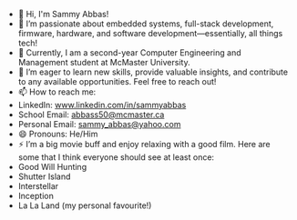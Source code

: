 - 👋 Hi, I'm Sammy Abbas!
- 👀 I’m passionate about embedded systems, full-stack development, firmware, hardware, and software development—essentially, all things tech!
- 🌱 Currently, I am a second-year Computer Engineering and Management student at McMaster University.
- 💞️ I’m eager to learn new skills, provide valuable insights, and contribute to any available opportunities. Feel free to reach out!
- 📫 How to reach me:
- LinkedIn: www.linkedin.com/in/sammyabbas
- School Email: abbass50@mcmaster.ca
- Personal Email: sammy_abbas@yahoo.com
- 😄 Pronouns: He/Him
- ⚡  I’m a big movie buff and enjoy relaxing with a good film. Here are some that I think everyone should see at least once:
- Good Will Hunting
- Shutter Island
- Interstellar
- Inception
- La La Land (my personal favourite!)

<!---
SammyAbbas1/SammyAbbas1 is a ✨ special ✨ repository because its `README.md` (this file) appears on your GitHub profile.
You can click the Preview link to take a look at your changes.
--->
